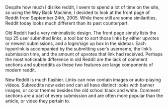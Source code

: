 Despite how much I dislike reddit, I seem to spend a lot of time on the site, so using the Way Back Machine, I decided to look at the front page of Reddit from September 24th, 2005. While there still are some similarities, Reddit today looks much different than its past counterpart.

Old Reddit had a very minimalistic design. The front page simply lists the top 25 user submitted links, a tool bar to sort those links by either upvotes or newest submissions, and a login/sign up box in the sidebar. Each hyperlink is accompanied by the submitting user’s username, the link’s submission time, and the amount of upvotes that link had received. Perhaps the most noticeable difference in old Reddit are the lack of comment sections and subreddits as these two features are large components of modern reddit.

New Reddit is much flashier. Links can now contain images or auto-playing videos. Subreddits now exist and can all have distinct looks with banner images, or color themes besides the old school black and white. Comment sections are a part of every submission and are often more popular than the article, or video they pertain to.
